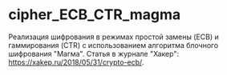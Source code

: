 # cipher_ECB_CTR_magma
Реализация шифрования в режимах простой замены (ECB) и гаммирования (CTR) с использованием алгоритма блочного шифрования "Магма".
Статья в журнале "Хакер": https://xakep.ru/2018/05/31/crypto-ecb/.
